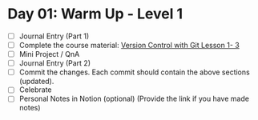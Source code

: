 # Day 01: Warm Up - Level 1

- [ ] Journal Entry (Part 1)
- [ ] Complete the course material: [Version Control with Git Lesson 1- 3](https://classroom.udacity.com/courses/ud123)
- [ ] Mini Project / QnA
- [ ] Journal Entry (Part 2)
- [ ] Commit the changes. Each commit should contain the above sections (updated).
- [ ] Celebrate
- [ ] Personal Notes in Notion (optional) (Provide the link if you have made notes)
<!-- [x] to tick-->
